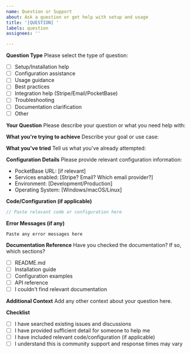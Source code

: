 ```yaml
---
name: Question or Support
about: Ask a question or get help with setup and usage
title: '[QUESTION] '
labels: question
assignees: ''

---
```


**Question Type**
Please select the type of question:
- [ ] Setup/Installation help
- [ ] Configuration assistance
- [ ] Usage guidance
- [ ] Best practices
- [ ] Integration help (Stripe/Email/PocketBase)
- [ ] Troubleshooting
- [ ] Documentation clarification
- [ ] Other

**Your Question**
Please describe your question or what you need help with:

**What you're trying to achieve**
Describe your goal or use case:

**What you've tried**
Tell us what you've already attempted:

**Configuration Details**
Please provide relevant configuration information:
- PocketBase URL: [if relevant]
- Services enabled: [Stripe? Email? Which email provider?]
- Environment: [Development/Production]
- Operating System: [Windows/macOS/Linux]

**Code/Configuration (if applicable)**
```typescript
// Paste relevant code or configuration here
```

**Error Messages (if any)**
```
Paste any error messages here
```

**Documentation Reference**
Have you checked the documentation? If so, which sections?
- [ ] README.md
- [ ] Installation guide
- [ ] Configuration examples
- [ ] API reference
- [ ] I couldn't find relevant documentation

**Additional Context**
Add any other context about your question here.

**Checklist**
- [ ] I have searched existing issues and discussions
- [ ] I have provided sufficient detail for someone to help me
- [ ] I have included relevant code/configuration (if applicable)
- [ ] I understand this is community support and response times may vary
